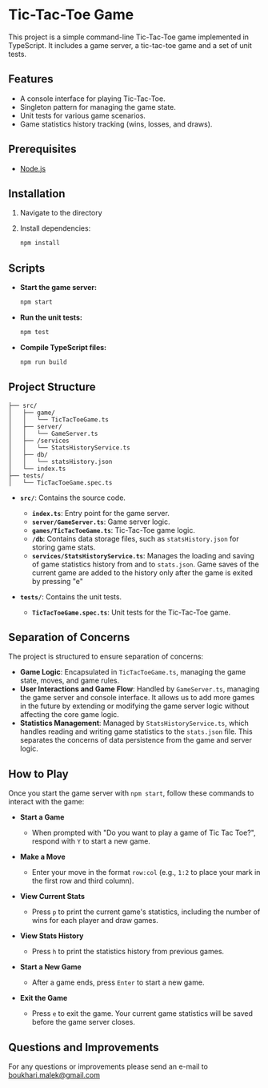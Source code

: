 # Tic-Tac-Toe Game

This project is a simple command-line Tic-Tac-Toe game implemented in TypeScript. It includes a game server, a
tic-tac-toe game and a set of unit tests.

## Features

- A console interface for playing Tic-Tac-Toe.
- Singleton pattern for managing the game state.
- Unit tests for various game scenarios.
- Game statistics history tracking (wins, losses, and draws).

## Prerequisites

- [Node.js](https://nodejs.org/)

## Installation

1. Navigate to the directory

2. Install dependencies:

    ```sh
    npm install
    ```

## Scripts

- **Start the game server:**

    ```sh
    npm start
    ```

- **Run the unit tests:**

    ```sh
    npm test
    ```

- **Compile TypeScript files:**

    ```sh
    npm run build
    ```

## Project Structure
```
├── src/
│   ├── game/
│   │   └── TicTacToeGame.ts
│   ├── server/
│   │   └── GameServer.ts
│   ├── /services
│   │   └── StatsHistoryService.ts
│   ├── db/
│   │   └── statsHistory.json
│   └── index.ts
├── tests/
│   └── TicTacToeGame.spec.ts
```
- **`src/`**: Contains the source code.
    - **`index.ts`**: Entry point for the game server.
    - **`server/GameServer.ts`**: Game server logic.
    - **`games/TicTacToeGame.ts`**: Tic-Tac-Toe game logic.
    - **`/db`**: Contains data storage files, such as `statsHistory.json` for storing game stats.
    - **`services/StatsHistoryService.ts`**: Manages the loading and saving of game statistics history from and to `stats.json`.
Game saves of the current game are added to the history only after the game is exited by pressing "e" 



- **`tests/`**: Contains the unit tests.
    - **`TicTacToeGame.spec.ts`**: Unit tests for the Tic-Tac-Toe game.

## Separation of Concerns

The project is structured to ensure separation of concerns:

- **Game Logic**: Encapsulated in `TicTacToeGame.ts`, managing the game state, moves, and game rules.
- **User Interactions and Game Flow**: Handled by `GameServer.ts`, managing the game server and console interface. 
It allows us to add more games in the future by extending or modifying the game server logic without affecting the core 
game logic.
- **Statistics Management**: Managed by `StatsHistoryService.ts`, which handles reading and writing game statistics to the `stats.json` file. This separates the concerns of data persistence from the game and server logic.


## How to Play

Once you start the game server with `npm start`, follow these commands to interact with the game:

- **Start a Game**
  - When prompted with "Do you want to play a game of Tic Tac Toe?", respond with `Y` to start a new game.

- **Make a Move**
  - Enter your move in the format `row:col` (e.g., `1:2` to place your mark in the first row and third column).

- **View Current Stats**
  - Press `p` to print the current game's statistics, including the number of wins for each player and draw games.

- **View Stats History**
  - Press `h` to print the statistics history from previous games.

- **Start a New Game**
  - After a game ends, press `Enter` to start a new game.

- **Exit the Game**
  - Press `e` to exit the game. Your current game statistics will be saved before the game server closes.


## Questions and Improvements
For any questions or improvements please send an e-mail to [boukhari.malek@gmail.com](mailto:boukhari.malek@gmail.com)
